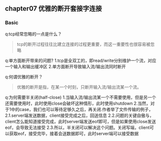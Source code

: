 ## chapter07 优雅的断开套接字连接

### Basic

q:tcp经常忽略的一点是什么？
>tcp的断开过程往往比建立连接的过程更重要，而这一重要性也很容易被忽略

q:单方面断开带来的问题?
1.tcp是全双工的，即read/write分别维护一个流，对应一个输入和输出缓冲区
2.单方面断开导致输入流/输出流同时断开

q:何谓优雅的断开？
>优雅的断开是指，在某一个时刻，只断开输入流/输出流某一个流。

q:为何需要半关闭(half-close)
1.当输入流/输出流某一个不需要使用，但是另一个还需要使用时，此时使用close会破坏这种情形，此时使用shutdown
2.当然，对于1中的case，我们也可以等待足够久之后，再关闭.作者举了文件传输的例子，
2.1.server端发送数据，client接受完成之后，回送信息
2.2.问题的关键自傲与，client怎么能知道接受完成，此时server端发送eof即可，但是如果使用close发送eof，会导致无法接受
2.3.所以，半关闭可以解决这个问题。关闭写端，client可以获取eof，接受完毕，接着会送数据即可，此时server端可以接受数据